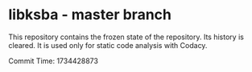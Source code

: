 # libksba - master branch

This repository contains the frozen state of the repository.
Its history is cleared. It is used only for static code
analysis with Codacy.

Commit Time: 1734428873
